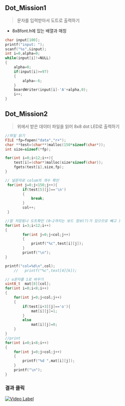 ## Dot_Mission1

> 문자를 입력받아서 도트로 출력하기

* 8x8font.h에 있는 배열과 매칭

```c
char input[100];
printf("input: ");
scanf("%s",&input);
int i=0,alpha=0;
while(input[i]!=NULL)
{
    alpha=0;
    if(input[i]>=97)
    {
        alpha=-6;
    }
    boardWriter(input[i]-'A'+alpha,0);
    i++;
}
```
## Dot_Mission2

> 위에서 받은 데이터 파일을 읽어  8x8 dot LED로 출력하기

```c++
//파일 읽기
FILE *fp=fopen("data","r+");
char **test=(char**)malloc(150*sizeof(char*));
int size=sizeof(*fp);

for(int i=0;i<12;i++){
    test[i]=(char*)malloc(size*sizeof(char));
    fgets(test[i],size,fp);
}

// 널문자로 colum의 개수 확인
 for(int j=0;j<150;j++){
        if(test[5][j]=='\n')
        {
            break;
        }
        col++;
 }

//잘 저장됬나 도트확인 (0~2까지는 보드 정보(?)가 있으므로 빼고 )
for(int i=3;i<12;i++)
{
        for(int j=0;j<col;j++)
        {
            printf("%c",test[i][j]);
        }
        printf("\n");
}

printf("col=%d\n",col);
    //   printf("%c",test[4][k]);

// o문자를 1로 바꾸기
uint8_t  mat[8][col];
for(int i=0;i<8;i++)
{
    for(int j=0;j<col;j++)
    {
        if(test[i+3][j]=='o'){
            mat[i][j]=1;
        }
        else
            mat[i][j]=0;
    }
}
//print
for(int i=0;i<8;i++)
{
    for(int j=0;j<col;j++)
    {
        printf("%d ",mat[i][j]);
    }
    printf("\n");
}

```

### 결과 클릭

[![Video Label](http://img.youtube.com/vi/6Fwy64QgFuY/0.jpg)](https://youtu.be/6Fwy64QgFuY)
